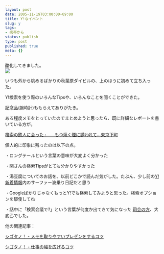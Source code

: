 ```yaml
---
layout: post
date: 2005-11-19T03:00:00+09:00
title: Y!なイベント
slug: y
tags:
- 携帯から
status: publish
type: post
published: true
meta: {}
---
```

<div class="caption">酸化してきました。
</div>
<div class="photo"><img src="/images/uploads/blog-photo-1132393653.08-0.jpg" /></div>

<!--more-->
いつも外から眺めるばかりの秋葉原ダイビルの、上のほうに初めて立ち入った。

Y!検索を使う際のいろんなTipsや、いろんなことを聞くことができた。

記念品(腕時計)ももらえてありがたき。

ある程度メモをとっていたのでまとめようと思ったら、既に詳細なレポートを書いている方が。

<a href="http://hirozo.seesaa.net/article/9554989.html">検索の鉄人に会った :　　もつ焼く煙に誘われて…東京下町</a>

個人的に印象に残ったのは以下の点。

・ロングテールという言葉の意味が大変よく分かった

・関さんの検索Tipsがとても分かりやすかった

・湯豆腐についてのお話を、以前どこかで読んだ気がした。たぶん、少し前の<a href="http://picks.dir.yahoo.co.jp/">Y!新着情報</a>内のサーファー波乗り日記だと思う

・GoogleばかりじゃなくもっとY!でも検索してみようと思った。検索オプションを駆使してね

・話中に「検索会議で?」という言葉が何度か出てきて気になった
<a href="http://blog.livedoor.jp/yokoyama_k/archives/50287840.html">司会の方</a>、大変乙でした。

他の関連記事：

<a href="http://cyblog.jp/modules/weblog/details.php?blog_id=131">シゴタノ！ - メモを取りやすいプレゼンをするコツ</a>

<a href="http://cyblog.jp/modules/weblog/details.php?blog_id=132">シゴタノ！ - 仕事の幅を広げるコツ</a>
